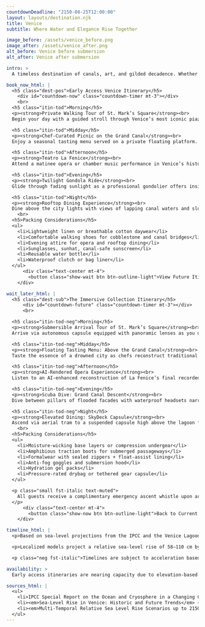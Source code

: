 ```yaml
---
countdownDeadline: "2150-08-25T12:00:00"
layout: layouts/destination.njk
title: Venice
subtitle: Where Water and Elegance Rise Together

image_before: /assets/venice_before.png
image_after: /assets/venice_after.png
alt_before: Venice before submersion
alt_after: Venice after submersion

intro: >
  A timeless destination of canals, art, and gilded decadence. Whether you arrive for the architecture, the aperitifs, or the atmosphere, Venice offers an experience like no other — timeless in spirit and increasingly rare in form.

book_now_html: |
  <h5 class="dest-pos">Early Access Venice Itinerary</h5>
    <div id="countdown-now" class="countdown-timer mt-3"></div>
    <br>
  <h5 class="itin-tod">Morning</h5>
  <p><strong>Private Walking Tour of St. Mark’s Square</strong><br>
  Begin your day with a guided stroll through Venice’s most iconic piazza. Learn the nuanced history of the Basilica, Doge’s Palace, and the subtle rise of tides that have been threatening the square’s edges.</p>

  <h5 class="itin-tod">Midday</h5>
  <p><strong>Chef-Curated Picnic on the Grand Canal</strong><br>
  Enjoy a seasonal tasting menu served on a private floating platform. Local chefs prepare curated Venetian seafood and cicchetti while you drift past gondolas and market boats.</p>

  <h5 class="itin-tod">Afternoon</h5>
  <p><strong>Teatro La Fenice</strong><br>
  Attend a matinee opera or chamber music performance in Venice’s historic opera house. Guides provide environmental commentary about past floods and restoration efforts.</p>

  <h5 class="itin-tod">Evening</h5>
  <p><strong>Twilight Gondola Ride</strong><br>
  Glide through fading sunlight as a professional gondolier offers insight on ancient flood management and the Aqua Alta phenomena. Finish the ride with prosecco under the Bridge of Sighs.</p>

  <h5 class="itin-tod">Night</h5>
  <p><strong>Rooftop Dining Experience</strong><br>
  Dine above the city lights with views of lapping canal waters and slowly encroaching seawalls. Menus include historical Venetian dishes and eco-conscious pairings.</p>
    <br>
  <h5>Packing Considerations</h5>
  <ul>
    <li>Lightweight linen or breathable cotton daywear</li>
    <li>Comfortable walking shoes for cobblestone and canal bridges</li>
    <li>Evening attire for opera and rooftop dining</li>
    <li>Sunglasses, sunhat, canal-safe sunscreen</li>
    <li>Reusable water bottle</li>
    <li>Waterproof clutch or bag liner</li>
  </ul>
      <div class="text-center mt-4">
        <button class="show-wait btn btn-outline-light">View Future Itinerary</button>
    </div>

wait_later_html: |
  <h5 class="dest-sub">The Immersive Collection Itinerary</h5>
      <div id="countdown-future" class="countdown-timer mt-3"></div>
      <br>

  <h5 class="itin-tod-neg">Morning</h5>
  <p><strong>Submersible Arrival Tour of St. Mark’s Square</strong><br>
  Arrive via autonomous capsule equipped with panoramic lenses as you descend through what remains of St. Mark’s submerged structures.</p>

  <h5 class="itin-tod-neg">Midday</h5>
  <p><strong>Floating Tasting Menu: Above the Grand Canal</strong><br>
  Taste the essence of a drowned city as chefs reconstruct traditional Venetian cuisine aboard a stabilized hover raft with seating pods arranged around aerial photos of the lost streets.</p>

  <h5 class="itin-tod-neg">Afternoon</h5>
  <p><strong>AI-Rendered Opera Experience</strong><br>
  Listen to an AI-enhanced reconstruction of La Fenice’s final recorded performance. Audio-responsive visuals shimmer through your headset as fragments of history are projected against reclaimed stone.</p>

  <h5 class="itin-tod-neg">Evening</h5>
  <p><strong>Scuba Dive: Grand Canal Descent</strong><br>
  Dive between pillars of flooded facades with waterproof headsets narrating what once stood at surface level. Swim-throughs include partially intact cafes and bell towers.</p>

  <h5 class="itin-tod-neg">Night</h5>
  <p><strong>Elevated Dining: SkyDeck Capsule</strong><br>
  Ascend via aerial tram to a suspended capsule high above the lagoon for your final meal of the day, accompanied by atmospheric data visualization projections of the water below.</p>
    <br>
  <h5>Packing Considerations</h5>
  <ul>
    <li>Moisture-wicking base layers or compression undergear</li>
    <li>Amphibious traction boots for submerged passageways</li>
    <li>Formalwear with sealed zippers + float-assist lining</li>
    <li>Anti-fog goggles and submersion hood</li>
    <li>Hydration gel packs</li>
    <li>Pressure-rated drybag or tethered gear capsule</li>
  </ul>

  <p class="small fst-italic text-muted">
    All guests receive a complimentary emergency ascent whistle upon arrival.
  </p>
      <div class="text-center mt-4">
        <button class="show-now btn btn-outline-light">Back to Current Itinerary</button>
    </div>

timeline_html: |
  <p>Based on sea-level projections from the IPCC and the Venice Lagoon Authority, partial submersion of central Venice is anticipated between 2060 and 2100, with full infrastructure access disruptions possible by 2150 under high-emission scenarios.</p>

  <p>Localized models project a relative sea-level rise of 58–110 cm by 2100 in the Venice Lagoon, which would make current pedestrian and transportation routes intermittently or permanently inaccessible.</p>

  <p class="neg fst-italic">Timelines are subject to acceleration based on atmospheric variability and global emissions trends.</p>

availability: >
  Early access itineraries are nearing capacity due to elevation-based lodging limitations. Future bookings remain open but are subject to environmental access modeling and government policy reviews.

sources_html: |
  <ul>
    <li>IPCC Special Report on the Ocean and Cryosphere in a Changing Climate</li>
    <li><em>Sea-Level Rise in Venice: Historic and Future Trends</em> – NHESS, 2021</li>
    <li><em>Multi-Temporal Relative Sea Level Rise Scenarios up to 2150</em> – Venice Lagoon Research Consortium</li>
  </ul>
---
```

